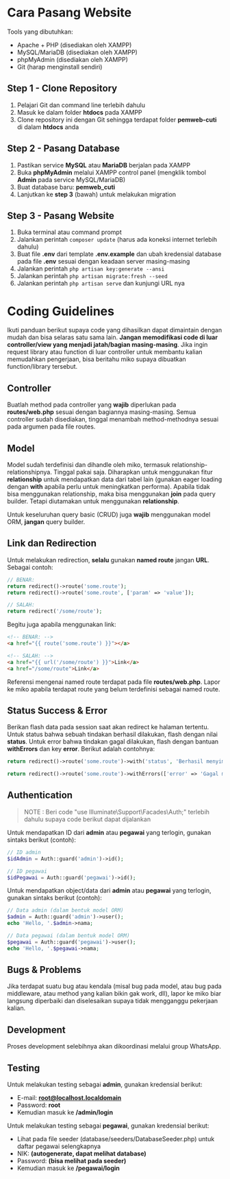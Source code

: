 # Cara Pasang Website

Tools yang dibutuhkan:

- Apache + PHP (disediakan oleh XAMPP)
- MySQL/MariaDB (disediakan oleh XAMPP)
- phpMyAdmin (disediakan oleh XAMPP)
- Git (harap menginstall sendiri)

## Step 1 - Clone Repository

1. Pelajari Git dan command line terlebih dahulu
2. Masuk ke dalam folder **htdocs** pada XAMPP
3. Clone repository ini dengan Git sehingga terdapat folder **pemweb-cuti** di dalam **htdocs** anda

## Step 2 - Pasang Database

1. Pastikan service **MySQL** atau **MariaDB** berjalan pada XAMPP
2. Buka **phpMyAdmin** melalui XAMPP control panel (mengklik tombol **Admin** pada service MySQL/MariaDB)
3. Buat database baru: **pemweb_cuti**
4. Lanjutkan ke **step 3** (bawah) untuk melakukan migration

## Step 3 - Pasang Website

1. Buka terminal atau command prompt
2. Jalankan perintah `composer update` (harus ada koneksi internet terlebih dahulu)
3. Buat file **.env** dari template **.env.example** dan ubah kredensial database pada file **.env** sesuai dengan keadaan server masing-masing
4. Jalankan perintah `php artisan key:generate --ansi`
5. Jalankan perintah `php artisan migrate:fresh --seed`
6. Jalankan perintah `php artisan serve` dan kunjungi URL nya

# Coding Guidelines

Ikuti panduan berikut supaya code yang dihasilkan dapat dimaintain dengan mudah dan bisa selaras satu sama lain. **Jangan memodifikasi code di luar controller/view yang menjadi jatah/bagian masing-masing**. Jika ingin request library atau function di luar controller untuk membantu kalian memudahkan pengerjaan, bisa beritahu miko supaya dibuatkan function/library tersebut.

## Controller

Buatlah method pada controller yang **wajib** diperlukan pada **routes/web.php** sesuai dengan bagiannya masing-masing. Semua controller sudah disediakan, tinggal menambah method-methodnya sesuai pada argumen pada file routes.

## Model

Model sudah terdefinisi dan dihandle oleh miko, termasuk relationship-relationshipnya. Tinggal pakai saja. Diharapkan untuk menggunakan fitur **relationship** untuk mendapatkan data dari tabel lain (gunakan eager loading dengan **with** apabila perlu untuk meningkatkan performa). Apabila tidak bisa menggunakan relationship, maka bisa menggunakan **join** pada query builder. Tetapi diutamakan untuk menggunakan **relationship**.

Untuk keseluruhan query basic (CRUD) juga **wajib** menggunakan model ORM, **jangan** query builder.

## Link dan Redirection

Untuk melakukan redirection, **selalu** gunakan **named route** jangan **URL**. Sebagai contoh:

```php
// BENAR:
return redirect()->route('some.route');
return redirect()->route('some.route', ['param' => 'value']);

// SALAH:
return redirect('/some/route');
```

Begitu juga apabila menggunakan link:

```html
<!-- BENAR: -->
<a href="{{ route('some.route') }}"></a>

<!-- SALAH: -->
<a href="{{ url('/some/route') }}">Link</a>
<a href="/some/route">Link</a>
```

Referensi mengenai named route terdapat pada file **routes/web.php**. Lapor ke miko apabila terdapat route yang belum terdefinisi sebagai named route.

## Status Success & Error

Berikan flash data pada session saat akan redirect ke halaman tertentu. Untuk status bahwa sebuah tindakan berhasil dilakukan, flash dengan nilai **status**. Untuk error bahwa tindakan gagal dilakukan, flash dengan bantuan **withErrors** dan key **error**. Berikut adalah contohnya:

```php
return redirect()->route('some.route')->with('status', 'Berhasil menyimpan data');
```

```php
return redirect()->route('some.route')->withErrors(['error' => 'Gagal menyimpan data']);
```

## Authentication

> NOTE : Beri code "use Illuminate\Support\Facades\Auth;" terlebih dahulu supaya code berikut dapat dijalankan

Untuk mendapatkan ID dari **admin** atau **pegawai** yang terlogin, gunakan sintaks berikut (contoh):

```php
// ID admin
$idAdmin = Auth::guard('admin')->id();

// ID pegawai
$idPegawai = Auth::guard('pegawai')->id();
```

Untuk mendapatkan object/data dari **admin** atau **pegawai** yang terlogin, gunakan sintaks berikut (contoh):

```php
// Data admin (dalam bentuk model ORM)
$admin = Auth::guard('admin')->user();
echo 'Hello, '.$admin->nama;

// Data pegawai (dalam bentuk model ORM)
$pegawai = Auth::guard('pegawai')->user();
echo 'Hello, '.$pegawai->nama;
```

## Bugs & Problems

Jika terdapat suatu bug atau kendala (misal bug pada model, atau bug pada middleware, atau method yang kalian bikin gak work, dll), lapor ke miko biar langsung diperbaiki dan diselesaikan supaya tidak mengganggu pekerjaan kalian.

## Development

Proses development selebihnya akan dikoordinasi melalui group WhatsApp.

## Testing

Untuk melakukan testing sebagai **admin**, gunakan kredensial berikut:

- E-mail: **root@localhost.localdomain**
- Password: **root**
- Kemudian masuk ke **/admin/login**

Untuk melakukan testing sebagai **pegawai**, gunakan kredensial berikut:

- Lihat pada file seeder (database/seeders/DatabaseSeeder.php) untuk daftar pegawai selengkapnya
- NIK: **(autogenerate, dapat melihat database)**
- Password: **(bisa melihat pada seeder)**
- Kemudian masuk ke **/pegawai/login**
